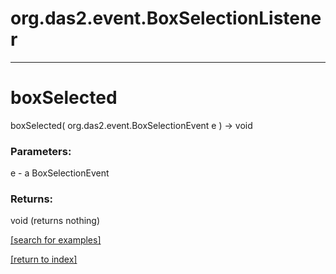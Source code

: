 # org.das2.event.BoxSelectionListener



***
<a name="boxSelected"></a>
# boxSelected
boxSelected( org.das2.event.BoxSelectionEvent e ) &rarr; void



### Parameters:
e - a BoxSelectionEvent

### Returns:
void (returns nothing)


<a href="https://github.com/autoplot/dev/search?q=boxSelected&unscoped_q=boxSelected">[search for examples]</a>

<a href="https://github.com/autoplot/documentation/blob/master/javadoc/index-all.md">[return to index]</a>

